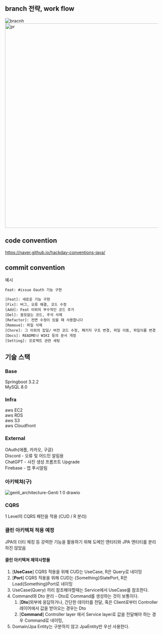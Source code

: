 ## branch 전략, work flow
![bracnh](https://github.com/Genti2024/GenTI-BE/assets/93697934/c4e0f87f-9574-4ab4-83a5-e6467e46e77d)
<img width="672" alt="pr" src="https://github.com/Genti2024/GenTI-BE/assets/93697934/f45eacd9-049a-4118-a1f4-529edc5d8a6c">

## code convention

https://naver.github.io/hackday-conventions-java/


## commit convention
예시
```
Feat: #issue Oauth 기능 구현
```
```
[Feat]: 새로운 기능 구현
[Fix]: 버그, 오류 해결, 코드 수정
[Add]: Feat 이외의 부수적인 코드 추가
[Del]: 쓸모없는 코드, 주석 삭제
[Refactor]: 전면 수정이 있을 때 사용합니다
[Remove]: 파일 삭제
[Chore]: 그 이외의 잡일/ 버전 코드 수정, 패키지 구조 변경, 파일 이동, 파일이름 변경
[Docs]: README나 WIKI 등의 문서 개정
[Setting]: 프로젝트 관련 세팅
```

## 기술 스택

### Base
Springboot 3.2.2 <br>
MySQL 8.0 <br>

### Infra
aws EC2 <br>
aws RDS <br>
aws S3 <br>
aws Cloudfront <br>


### External
OAuth{애플, 카카오, 구글} <br>
Discord - 오류 및 어드민 알림용 <br>
ChatGPT - 사진 생성 프롬프트 Upgrade <br>
Firebase - 앱 푸시알림

### 아키텍쳐(구)
![genti_architecture-Genti 1 0 drawio](https://github.com/Genti2024/GenTI-BE/assets/93697934/f569e8c2-db44-412f-914c-00de01a5f41e)


### CQRS
1 Level의 CQRS 패턴을 적용 (CUD / R 분리) <br>

### 클린 아키텍쳐 적용 예정

JPA의 더티 체킹 등 강력한 기능을 활용하기 위해
도메인 엔티티와 JPA 엔티티를 분리하진 않았음 <br>

#### 클린 아키텍쳐 제약사항들

1. [**UseCase**] CQRS 적용을 위해 CUD는 UseCase, R은 Query로 네이밍
2. [**Port**] CQRS 적용을 위해 CUD는 {Something}StatePort, R은 Load{Something}Port로 네이밍
3. UseCase(Query) 끼리 참조해야할때는 Service에서 UseCase를 참조한다.
4. Command와 Dto 분리 - Dto로 Command를 생성하는 것이 보통이다.
    1. [**Dto**]외부에 응답하거나, 간단한 데이터를 전달, 혹은 Client로부터 Controller 레이어에서 값을 받아오는 경우는 Dto
    2. [**Command**] Controller layer 에서 Service layer로 값을 전달해야 하는 경우 Command로 네이밍, 
5. Domain/Jpa Entity는 구분하지 않고 JpaEntity만 우선 사용한다.

